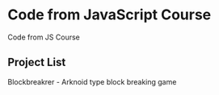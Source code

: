# Code from JavaScript Course
Code from JS Course

## Project List
Blockbreakrer - Arknoid type block breaking game